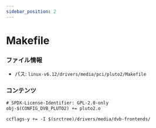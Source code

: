 ```yaml
---
sidebar_position: 2
---
```

# Makefile

### ファイル情報

- パス: `linux-v6.12/drivers/media/pci/pluto2/Makefile`

### コンテンツ

```txt
# SPDX-License-Identifier: GPL-2.0-only
obj-$(CONFIG_DVB_PLUTO2) += pluto2.o

ccflags-y += -I $(srctree)/drivers/media/dvb-frontends/

```
